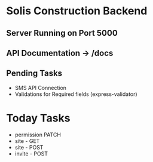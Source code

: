 # Solis Construction Backend

## Server Running on Port 5000
## API Documentation -> /docs

## Pending Tasks
 - SMS API Connection
 - Validations for Required fields (express-validator)

# Today Tasks
 - permission PATCH
 - site - GET
 - site - POST
 - invite - POST